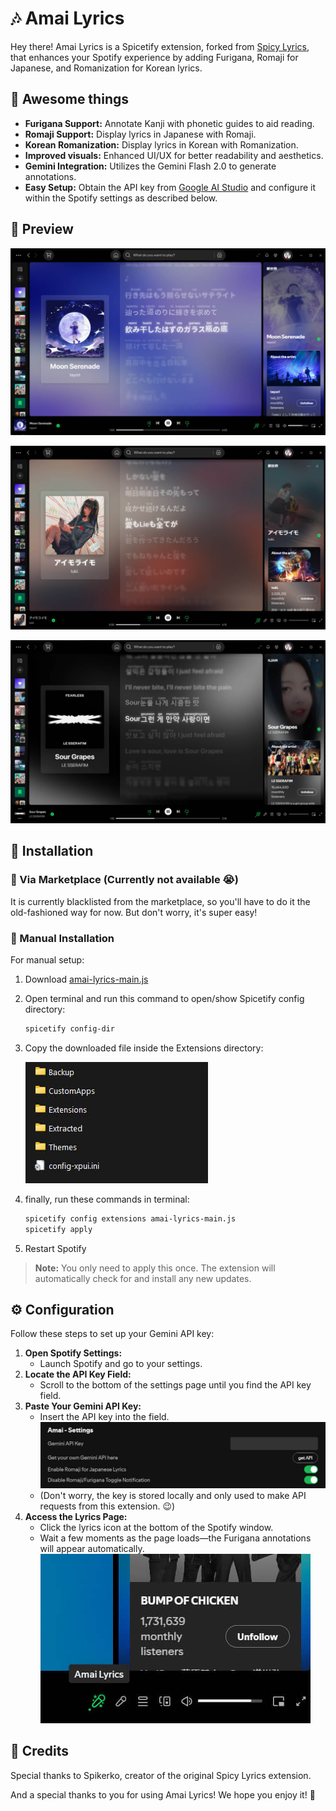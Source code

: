 # 🎶 Amai Lyrics

Hey there! Amai Lyrics is a Spicetify extension, forked from [Spicy Lyrics](https://spicylyrics.org/), that enhances your Spotify experience by adding Furigana, Romaji for Japanese, and Romanization for Korean lyrics.

## 🌟 Awesome things

- **Furigana Support:** Annotate Kanji with phonetic guides to aid reading.
- **Romaji Support:** Display lyrics in Japanese with Romaji.
- **Korean Romanization:** Display lyrics in Korean with Romanization.
- **Improved visuals:** Enhanced UI/UX for better readability and aesthetics.
- **Gemini Integration:** Utilizes the Gemini Flash 2.0 to generate annotations.
- **Easy Setup:** Obtain the API key from [Google AI Studio](https://aistudio.google.com/app/apikey) and configure it within the Spotify settings as described below.

## 👀 Preview

![Extension Preview](./previews/preview-large-romaji.jpg)

![Extension Preview](./previews/preview-large-jp2.jpg)

![Extension Preview](./previews/preview-large-kr.jpg)

## 🚀 Installation

### 🛒 Via Marketplace (Currently not available 😭)

It is currently blacklisted from the marketplace, so you'll have to do it the old-fashioned way for now. But don't worry, it's super easy!

### 🔧 Manual Installation

For manual setup:

1. Download [amai-lyrics-main.js](https://github.com/hudzax/amai-lyrics/releases/latest/download/amai-lyrics-main.js)
2. Open terminal and run this command to open/show Spicetify config directory:
   ```bash
   spicetify config-dir
   ```
3. Copy the downloaded file inside the Extensions directory:

   ![Config Screenshot](./previews/config-dir.jpg)

4. finally, run these commands in terminal:
   ```bash
   spicetify config extensions amai-lyrics-main.js
   spicetify apply
   ```
5. Restart Spotify

> **Note:** You only need to apply this once. The extension will automatically check for and install any new updates.

## ⚙️ Configuration

Follow these steps to set up your Gemini API key:

1. **Open Spotify Settings:**
   - Launch Spotify and go to your settings.
2. **Locate the API Key Field:**
   - Scroll to the bottom of the settings page until you find the API key field.
3. **Paste Your Gemini API Key:**
   - Insert the API key into the field.
     ![Settings Screenshot](./previews/settings.jpg)
   - (Don't worry, the key is stored locally and only used to make API requests from this extension. 😉)
4. **Access the Lyrics Page:**
   - Click the lyrics icon at the bottom of the Spotify window.
   - Wait a few moments as the page loads—the Furigana annotations will appear automatically.
     ![Toggle lyrics](./previews/toggle-lyrics-page.jpg)

## 🙏 Credits

Special thanks to Spikerko, creator of the original Spicy Lyrics extension.

And a special thanks to you for using Amai Lyrics! We hope you enjoy it! 🎉
